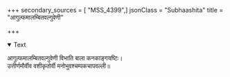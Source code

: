 +++
secondary_sources = [ "MSS_4399",]
jsonClass = "Subhaashita"
title = "आगुल्फमालम्बितवल्गुवेणी"

+++

<details open><summary>Text</summary>

आगुल्फमालम्बितवल्गुवेणी विभाति बाला कनकाङ्गयष्टिः।  
उत्तीर्णमौर्वीव वशीकृतोर्वी मनोभुवश्चम्पकचापवल्ली॥
</details>
